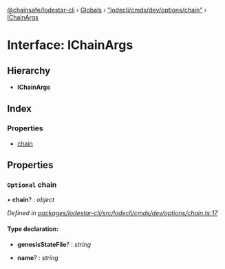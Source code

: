 [@chainsafe/lodestar-cli](../README.md) › [Globals](../globals.md) › ["lodecli/cmds/dev/options/chain"](../modules/_lodecli_cmds_dev_options_chain_.md) › [IChainArgs](_lodecli_cmds_dev_options_chain_.ichainargs.md)

# Interface: IChainArgs

## Hierarchy

* **IChainArgs**

## Index

### Properties

* [chain](_lodecli_cmds_dev_options_chain_.ichainargs.md#optional-chain)

## Properties

### `Optional` chain

• **chain**? : *object*

*Defined in [packages/lodestar-cli/src/lodecli/cmds/dev/options/chain.ts:17](https://github.com/ChainSafe/lodestar/blob/e2d6cf7/packages/lodestar-cli/src/lodecli/cmds/dev/options/chain.ts#L17)*

#### Type declaration:

* **genesisStateFile**? : *string*

* **name**? : *string*
